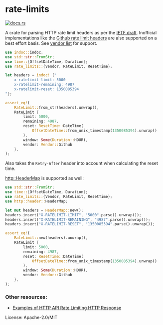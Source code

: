 # rate-limits

[![docs.rs](https://docs.rs/rate-limits/badge.svg)](https://docs.rs/rate-limits)

A crate for parsing HTTP rate limit headers as per the [IETF draft][draft].
Inofficial implementations like the [Github rate limit headers][github] are
also supported on a best effort basis. See [vendor list] for support.

```rust
use indoc::indoc;
use std::str::FromStr;
use time::{OffsetDateTime, Duration};
use rate_limits::{Vendor, RateLimit, ResetTime};

let headers = indoc! {"
    x-ratelimit-limit: 5000
    x-ratelimit-remaining: 4987
    x-ratelimit-reset: 1350085394
"};

assert_eq!(
    RateLimit::from_str(headers).unwrap(),
    RateLimit {
        limit: 5000,
        remaining: 4987,
        reset: ResetTime::DateTime(
            OffsetDateTime::from_unix_timestamp(1350085394).unwrap()
        ),
        window: Some(Duration::HOUR),
        vendor: Vendor::Github
    },
);
```

Also takes the `Retry-After` header into account when calculating the reset
time.

[http::HeaderMap][headermap] is supported as well:

```rust
use std::str::FromStr;
use time::{OffsetDateTime, Duration};
use rate_limits::{Vendor, RateLimit, ResetTime};
use http::header::HeaderMap;

let mut headers = HeaderMap::new();
headers.insert("X-RATELIMIT-LIMIT", "5000".parse().unwrap());
headers.insert("X-RATELIMIT-REMAINING", "4987".parse().unwrap());
headers.insert("X-RATELIMIT-RESET", "1350085394".parse().unwrap());

assert_eq!(
    RateLimit::new(headers).unwrap(),
    RateLimit {
        limit: 5000,
        remaining: 4987,
        reset: ResetTime::DateTime(
            OffsetDateTime::from_unix_timestamp(1350085394).unwrap()
        ),
        window: Some(Duration::HOUR),
        vendor: Vendor::Github
    },
);
```

### Other resources:

* [Examples of HTTP API Rate Limiting HTTP Response][stackoverflow]


[draft]: https://tools.ietf.org/id/draft-polli-ratelimit-headers-00.html
[headers]: https://stackoverflow.com/a/16022625/270334
[github]: https://docs.github.com/en/rest/overview/resources-in-the-rest-api
[vendor list]: https://docs.rs/rate-limits/latest/rate_limits/enum.Vendor.html
[stackoverflow]: https://stackoverflow.com/questions/16022624/examples-of-http-api-rate-limiting-http-response-headers
[headermap]: https://docs.rs/http/latest/http/header/struct.HeaderMap.html

License: Apache-2.0/MIT
